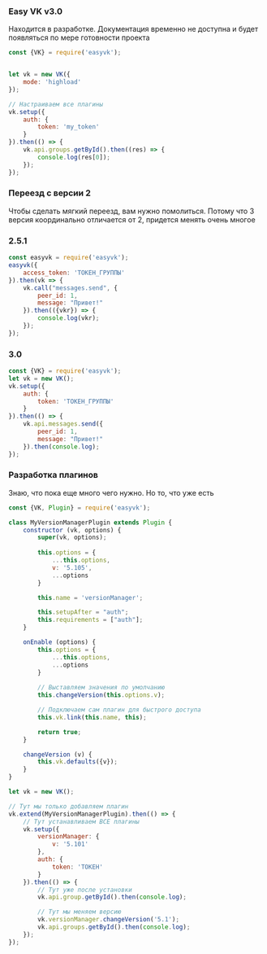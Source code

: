 ### Easy VK v3.0

Находится в разработке. Документация временно не доступна и будет появляться по мере готовности проекта

```javascript
const {VK} = require('easyvk');


let vk = new VK({
    mode: 'highload'
});

// Настраиваем все плагины
vk.setup({
    auth: {
        token: 'my_token'
    }
}).then(() => {
    vk.api.groups.getById().then((res) => {
        console.log(res[0]);
    });
});

```

### Переезд с версии 2

Чтобы сделать мягкий переезд, вам нужно помолиться. Потому что 3 версия координально отличается от 2, придется менять очень многое

### 2.5.1
```javascript
const easyvk = require('easyvk');
easyvk({
    access_token: 'ТОКЕН_ГРУППЫ'
}).then(vk => {
    vk.call("messages.send", {
        peer_id: 1,
        message: "Привет!"
    }).then(({vkr}) => {
        console.log(vkr);
    });
});
```

### 3.0
```javascript
const {VK} = require('easyvk');
let vk = new VK();
vk.setup({
    auth: {
        token: 'ТОКЕН_ГРУППЫ'
    }
}).then(() => {
    vk.api.messages.send({
        peer_id: 1,
        message: "Привет!"
    }).then(console.log);
});
```

### Разработка плагинов

Знаю, что пока еще много чего нужно. Но то, что уже есть

```javascript
const {VK, Plugin} = require('easyvk');

class MyVersionManagerPlugin extends Plugin {
    constructor (vk, options) {
        super(vk, options);
        
        this.options = {
            ...this.options,
            v: '5.105',
            ...options
        }

        this.name = 'versionManager';

        this.setupAfter = "auth";
        this.requirements = ["auth"];
    }

    onEnable (options) {
        this.options = {
            ...this.options,
            ...options
        }
        
        // Выставляем значения по умолчанию
        this.changeVersion(this.options.v);

        // Подключаем сам плагин для быстрого доступа
        this.vk.link(this.name, this);

        return true;
    }

    changeVersion (v) {
        this.vk.defaults({v});
    }
}

let vk = new VK();

// Тут мы только добавляем плагин
vk.extend(MyVersionManagerPlugin).then(() => {
    // Тут устанавливаем ВСЕ плагины
    vk.setup({
        versionManager: {
            v: '5.101'
        },
        auth: {
            token: 'ТОКЕН'
        }
    }).then(() => {
        // Тут уже после установки
        vk.api.group.getById().then(console.log);

        // Тут мы меняем версию
        vk.versionManager.changeVersion('5.1');
        vk.api.groups.getById().then(console.log);
    });
});

```